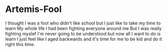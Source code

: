 # Artemis-Fool
I thought I was a fool who didn't like school but I just like to take my time to learn
My whole life I had been fighting everyone around me
But I was really fighting myslef
I'm never going to be understood
but now all I want to do is learn
I just feel like I aged backwards and it's time for me to be  kid and do it right this time.
